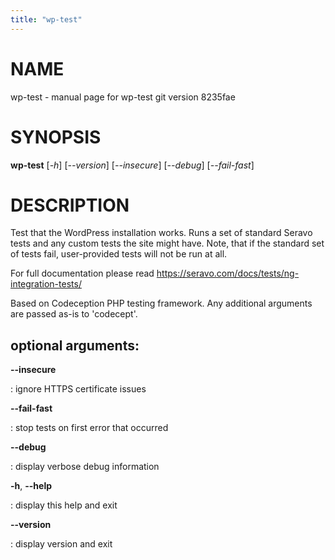 ```yaml
---
title: "wp-test"
---
```



NAME
====

wp-test - manual page for wp-test git version 8235fae

SYNOPSIS
========

**wp-test** \[*-h*\] \[*\--version*\] \[*\--insecure*\] \[*\--debug*\]
\[*\--fail-fast*\]

DESCRIPTION
===========

Test that the WordPress installation works. Runs a set of standard
Seravo tests and any custom tests the site might have. Note, that if the
standard set of tests fail, user-provided tests will not be run at all.

For full documentation please read
https://seravo.com/docs/tests/ng-integration-tests/

Based on Codeception PHP testing framework. Any additional arguments are
passed as-is to \'codecept\'.

optional arguments:
-------------------

**\--insecure**

:   ignore HTTPS certificate issues

**\--fail-fast**

:   stop tests on first error that occurred

**\--debug**

:   display verbose debug information

**-h**, **\--help**

:   display this help and exit

**\--version**

:   display version and exit
